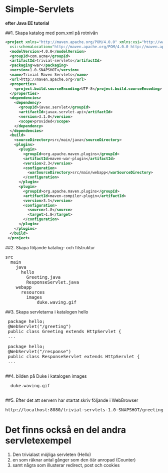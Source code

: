 # Simple-Servlets
**efter Java EE tutorial**

##1. Skapa katalog med pom.xml på rotnivån
```xml
<project xmlns="http://maven.apache.org/POM/4.0.0" xmlns:xsi="http://www.w3.org/2001/XMLSchema-instance"
  xsi:schemaLocation="http://maven.apache.org/POM/4.0.0 http://maven.apache.org/maven-v4_0_0.xsd">
  <modelVersion>4.0.0</modelVersion>
  <groupId>com.acme</groupId>
  <artifactId>trivial-servlets</artifactId>
  <packaging>war</packaging>
  <version>1.0-SNAPSHOT</version>
  <name>Trivial Maven Servlets</name>
  <url>http://maven.apache.org</url>
  <properties>
    <project.build.sourceEncoding>UTF-8</project.build.sourceEncoding>
  </properties>
  <dependencies>
    <dependency>
      <groupId>javax.servlet</groupId>
      <artifactId>javax.servlet-api</artifactId>
      <version>3.1.0</version>
      <scope>provided</scope>
    </dependency>
  </dependencies>
  <build>
    <sourceDirectory>src/main/java</sourceDirectory>
    <plugins>
      <plugin>
        <groupId>org.apache.maven.plugins</groupId>
        <artifactId>maven-war-plugin</artifactId>
        <version>2.3</version>
        <configuration>
          <warSourceDirectory>src/main/webapp</warSourceDirectory>
        </configuration>
      </plugin>
      <plugin>
        <groupId>org.apache.maven.plugins</groupId>
        <artifactId>maven-compiler-plugin</artifactId>
        <version>3.1</version>
        <configuration>
          <source>1.8</source>
          <target>1.8</target>
        </configuration>
      </plugin>
    </plugins>
  </build>
 </project>
```
##2. Skapa följande katalog- och filstruktur
<pre>
src
  main
    java
      hello
        Greeting.java
        ResponseServlet.java
    webapp
      resources
        images
            duke.waving.gif
</pre>
        
 ##3. Skapa servletarna i katalogen hello
 <pre>
 package hello;
 @WebServlet("/greeting")
 public class Greeting extends HttpServlet {
 ...
 
 package hello;
 @WebServlet("/response")
 public class ResponseServlet extends HttpServlet {
 ...
 </pre>
 ##4. bilden på Duke i katalogen images
 <pre>
  duke.waving.gif
 </pre>
 
##5. Efter det att servern har startat skriv följande i WebBrowser
<pre>
http://localhost:8080/trivial-servlets-1.0-SNAPSHOT/greeting
</pre>

# Det finns också en del andra servletexempel
1. Den trivialast möjliga servleten (Hello)
1. en som räknar antal gånger som den öär anropad (Counter)
1. samt några som illusterar redirect, post och cookies